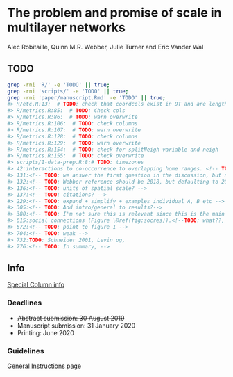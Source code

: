 
<!-- README.md is generated from README.Rmd. Please edit that file -->

# The problem and promise of scale in multilayer networks

Alec Robitaille, Quinn M.R. Webber, Julie Turner and Eric Vander Wal

## TODO

``` bash
grep -rni 'R/' -e 'TODO' || true;
grep -rni 'scripts/' -e 'TODO' || true;
grep -rni 'paper/manuscript.Rmd' -e 'TODO' || true;
#> R/etc.R:13:  # TODO: check that coordcols exist in DT and are length two
#> R/metrics.R:85:  # TODO: Check cols
#> R/metrics.R:86:  # TODO: warn overwrite 
#> R/metrics.R:106:  # TODO: check columns
#> R/metrics.R:107:  # TODO: warn overwrite
#> R/metrics.R:128:  # TODO: check columns
#> R/metrics.R:129:  # TODO: warn overwrite
#> R/metrics.R:154:  # TODO: check for splitNeigh variable and neigh
#> R/metrics.R:155:  # TODO: check overwrite
#> scripts/1-data-prep.R:8:# TODO: timezones
#> 42:interactions to co-occurrence to overlapping home ranges. <!-- TODO: add
#> 131:<!-- TODO: we answer the first question in the discussion, but not the second-->
#> 132:<!-- TODO: Webber reference should be 2018, but defaulting to 2017-->
#> 136:<!-- TODO: units of spatial scale? --> 
#> 137:<!-- TODO: citations? -->
#> 229:<!-- TODO: expand + simplify + examples individual A, B etc --> 
#> 305:<!-- TODO: Add intro/general to results?-->
#> 380:<!-- TODO: I'm not sure this is relevant since this is the main way it
#> 615:social connections (Figure \@ref(fig:socres)).<!--TODO: what??, while increasing temporal scale had little effect
#> 672:<!-- TODO: point to figure 1 -->
#> 704:<!-- TODO: weak -->
#> 732:TODO: Schneider 2001, Levin og, 
#> 776:<!-- TODO: In summary, -->
```

## Info

[Special Column
info](https://academic.oup.com/CZ/pages/animal_social_system)

### Deadlines

  - ~~Abstract submission: 30 August 2019~~
  - Manuscript submission: 31 January 2020
  - Printing: June 2020

### Guidelines

[General Instructions
page](https://academic.oup.com/cz/pages/General_Instructions)
